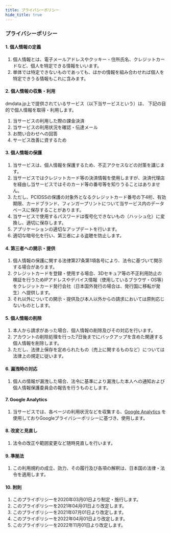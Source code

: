 ```yaml
---
title: プライバシーポリシー
hide_title: true
---
```


### プライバシーポリシー

#### 1. 個人情報の定義

1. 個人情報とは、電子メールアドレスやクッキー・住所氏名、クレジットカードなど、個人を特定できる情報をいいます。
2. 単体では特定できないものであっても、ほかの情報を組み合わせれば個人を特定できうる情報もこれに含みます。

#### 2. 個人情報の収集・利用

dmdata.jp上で提供されているサービス（以下当サービスという）は、 下記の目的で個人情報を取得・利用します。

1. 当サービスの利用した際の課金決済
2. 当サービスの利用状況を確認・伝達メール
3. お問い合わせへの回答
4. サービス改善に資するため

#### 3. 個人情報の保護

1. 当サービスは、個人情報を保護するため、不正アクセスなどの対策を講じます。
2. 当サービスではクレジットカード等の決済情報を使用しますが、決済代理店を経由し当サービスではそのカード等の番号等を知りうることはありません。
3. ただし、PCIDSSの保護の対象外となるクレジットカード番号の下4桁、有効期限、カードブランド、フィンガープリントについて当サービス内のデータベースに保存することがあります。
4. 当サービスで使用するパスワードは復号化できないもの（ハッシュ化）に変換し、適切に保存します。
5. アプリケーションの適切なアップデートを行います。
6. 適切な暗号化を行い、第三者による盗聴を防止します。

#### 4. 第三者への開示・提供

1. 個人情報の保護に関する法律第27条第1項各号により、法令に基づいて開示する場合があります。
2. クレジットカードを登録・使用する場合、3Dセキュア等の不正利用防止の検証を行うためIPアドレスやデバイス情報（使用しているブラウザ・OS等）をクレジットカード発行会社（日本国外発行の場合は、発行国に移転が発生）へ提供します。
3. それ以外についての開示・提供及び本人以外からの請求においては原則応じないものとします。

#### 5. 個人情報の削除

1. 本人から請求があった場合、個人情報の削除及びその対応を行います。
2. アカウントの削除処理を行った7日後までにバックアップを含めた関連する個人情報を削除します。
3. ただし、法律上保存を定められたもの（売上に関するものなど）については法律上の規定に従います。

#### 6. 漏洩時の対応

1. 個人の情報が漏洩した場合、法令に基準により漏洩した本人への通知および個人情報保護委員会の報告を行うものとします。

#### 7. Google Analytics

1. 当サービスでは、各ページの利用状況などを収集する、[Google Analytics](https://policies.google.com/privacy) を使用しておりGoogleプライバシーポリシーに基づき、使用します。

#### 8. 改変と見直し

1. 法令の改正や範囲変更など随時見直しを行います。

#### 9. 準拠法

1. この利用規約の成立、効力、その履行及び各項の解釈は、日本国の法律・法令を適用します。

#### 10. 附則

1. このプライポリシーを2020年03月01日より制定・施行します。
2. このプライポリシーを2021年04月01日より改定します。
3. このプライポリシーを2021年07月01日より改定します。
4. このプライポリシーを2022年04月01日より改定します。
5. このプライポリシーを2022年11月01日より改定します。
